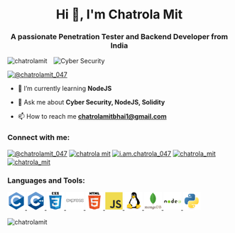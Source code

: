 <h1 align="center">Hi 👋, I'm Chatrola Mit</h1>
<h3 align="center">A passionate Penetration Tester and Backend Developer from India</h3>
<img align="right" alt="Cyber Security" width="400" src = "https://adcy.io/wp-content/uploads/2020/04/anti-hacking.gif" >

<p align="left"> <img src="https://komarev.com/ghpvc/?username=chatrolamit&label=Profile%20views&color=0e75b6&style=flat" alt="chatrolamit" /> </p>

<p align="left"> <a href="https://twitter.com/@chatrolamit_047" target="blank"><img src="https://img.shields.io/twitter/follow/@chatrolamit_047?logo=twitter&style=for-the-badge" alt="@chatrolamit_047" /></a> </p>

- 🌱 I’m currently learning **NodeJS**

- 💬 Ask me about **Cyber Security, NodeJS, Solidity**

- 📫 How to reach me **chatrolamitbhai1@gmail.com**

<h3 align="left">Connect with me:</h3>
<p align="left">
<a href="https://twitter.com/@chatrolamit_047" target="blank"><img align="center" src="https://raw.githubusercontent.com/rahuldkjain/github-profile-readme-generator/master/src/images/icons/Social/twitter.svg" alt="@chatrolamit_047" height="30" width="40" /></a>
<a href="https://linkedin.com/in/chatrola mit" target="blank"><img align="center" src="https://raw.githubusercontent.com/rahuldkjain/github-profile-readme-generator/master/src/images/icons/Social/linked-in-alt.svg" alt="chatrola mit" height="30" width="40" /></a>
<a href="https://instagram.com/i.am.chatrola_047" target="blank"><img align="center" src="https://raw.githubusercontent.com/rahuldkjain/github-profile-readme-generator/master/src/images/icons/Social/instagram.svg" alt="i.am.chatrola_047" height="30" width="40" /></a>
<a href="https://www.codechef.com/users/chatrola_mit" target="blank"><img align="center" src="https://cdn.jsdelivr.net/npm/simple-icons@3.1.0/icons/codechef.svg" alt="chatrola_mit" height="30" width="40" /></a>
<a href="https://www.leetcode.com/chatrola_mit" target="blank"><img align="center" src="https://raw.githubusercontent.com/rahuldkjain/github-profile-readme-generator/master/src/images/icons/Social/leet-code.svg" alt="chatrola_mit" height="30" width="40" /></a>
</p>

<h3 align="left">Languages and Tools:</h3>
<p align="left"> <a href="https://www.cprogramming.com/" target="_blank" rel="noreferrer"> <img src="https://raw.githubusercontent.com/devicons/devicon/master/icons/c/c-original.svg" alt="c" width="40" height="40"/> </a> <a href="https://www.w3schools.com/cpp/" target="_blank" rel="noreferrer"> <img src="https://raw.githubusercontent.com/devicons/devicon/master/icons/cplusplus/cplusplus-original.svg" alt="cplusplus" width="40" height="40"/> </a> <a href="https://www.w3schools.com/css/" target="_blank" rel="noreferrer"> <img src="https://raw.githubusercontent.com/devicons/devicon/master/icons/css3/css3-original-wordmark.svg" alt="css3" width="40" height="40"/> </a> <a href="https://expressjs.com" target="_blank" rel="noreferrer"> <img src="https://raw.githubusercontent.com/devicons/devicon/master/icons/express/express-original-wordmark.svg" alt="express" width="40" height="40"/> </a> <a href="https://www.w3.org/html/" target="_blank" rel="noreferrer"> <img src="https://raw.githubusercontent.com/devicons/devicon/master/icons/html5/html5-original-wordmark.svg" alt="html5" width="40" height="40"/> </a> <a href="https://developer.mozilla.org/en-US/docs/Web/JavaScript" target="_blank" rel="noreferrer"> <img src="https://raw.githubusercontent.com/devicons/devicon/master/icons/javascript/javascript-original.svg" alt="javascript" width="40" height="40"/> </a> <a href="https://www.linux.org/" target="_blank" rel="noreferrer"> <img src="https://raw.githubusercontent.com/devicons/devicon/master/icons/linux/linux-original.svg" alt="linux" width="40" height="40"/> </a> <a href="https://www.mongodb.com/" target="_blank" rel="noreferrer"> <img src="https://raw.githubusercontent.com/devicons/devicon/master/icons/mongodb/mongodb-original-wordmark.svg" alt="mongodb" width="40" height="40"/> </a> <a href="https://nodejs.org" target="_blank" rel="noreferrer"> <img src="https://raw.githubusercontent.com/devicons/devicon/master/icons/nodejs/nodejs-original-wordmark.svg" alt="nodejs" width="40" height="40"/> </a> <a href="https://www.python.org" target="_blank" rel="noreferrer"> <img src="https://raw.githubusercontent.com/devicons/devicon/master/icons/python/python-original.svg" alt="python" width="40" height="40"/> </a> </p>

<!-- <p><img align="left" src="https://github-readme-stats.vercel.app/api/top-langs?username=chatrolamit&show_icons=true&locale=en&layout=compact" alt="chatrolamit" /></p>
 -->
<!-- <p>&nbsp;<img align="center" src="https://github-readme-stats.vercel.app/api?username=chatrolamit&show_icons=true&locale=en" alt="chatrolamit" /></p>
 -->
<p><img align="center" src="https://github-readme-streak-stats.herokuapp.com/?user=chatrolamit&" alt="chatrolamit" /></p>
